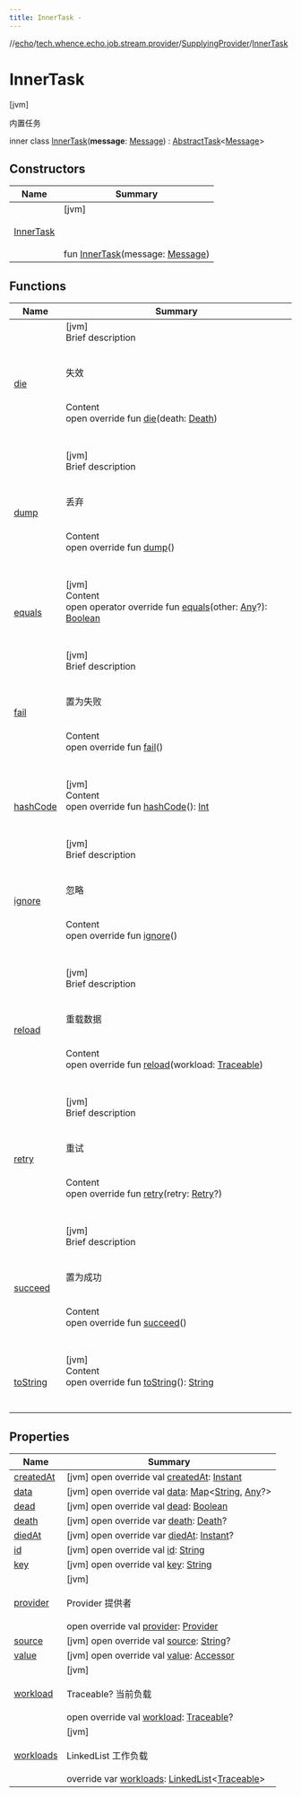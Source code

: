 ```yaml
---
title: InnerTask -
---
```

//[echo](../../../index.md)/[tech.whence.echo.job.stream.provider](../../index.md)/[SupplyingProvider](../index.md)/[InnerTask](index.md)



# InnerTask  
 [jvm] 

内置任务

inner class [InnerTask](index.md)(**message**: [Message](../../../tech.whence.echo.job.stream.message/-message/index.md)) : [AbstractTask](../../../tech.whence.echo.job.stream.task/-abstract-task/index.md)<[Message](../../../tech.whence.echo.job.stream.message/-message/index.md)>    


## Constructors  
  
|  Name|  Summary| 
|---|---|
| [InnerTask](-inner-task.md)|  [jvm] <br><br><br><br>fun [InnerTask](-inner-task.md)(message: [Message](../../../tech.whence.echo.job.stream.message/-message/index.md))   <br>


## Functions  
  
|  Name|  Summary| 
|---|---|
| [die](../../../tech.whence.echo.job.stream.task/-abstract-task/die.md)| [jvm]  <br>Brief description  <br><br><br>失效<br><br>  <br>Content  <br>open override fun [die](../../../tech.whence.echo.job.stream.task/-abstract-task/die.md)(death: [Death](../../../tech.whence.echo.job.stream.message/-death/index.md))  <br><br><br>
| [dump](dump.md)| [jvm]  <br>Brief description  <br><br><br>丢弃<br><br>  <br>Content  <br>open override fun [dump](dump.md)()  <br><br><br>
| [equals](../../../tech.whence.echo.webclient.response.exception/-response-unrecognized-exception/index.md#kotlin/Any/equals/#kotlin.Any?/PointingToDeclaration/)| [jvm]  <br>Content  <br>open operator override fun [equals](../../../tech.whence.echo.webclient.response.exception/-response-unrecognized-exception/index.md#kotlin/Any/equals/#kotlin.Any?/PointingToDeclaration/)(other: [Any](https://kotlinlang.org/api/latest/jvm/stdlib/kotlin/-any/index.html)?): [Boolean](https://kotlinlang.org/api/latest/jvm/stdlib/kotlin/-boolean/index.html)  <br><br><br>
| [fail](../../../tech.whence.echo.job.stream.task/-abstract-task/fail.md)| [jvm]  <br>Brief description  <br><br><br>置为失败<br><br>  <br>Content  <br>open override fun [fail](../../../tech.whence.echo.job.stream.task/-abstract-task/fail.md)()  <br><br><br>
| [hashCode](../../../tech.whence.echo.webclient.response.exception/-response-unrecognized-exception/index.md#kotlin/Any/hashCode/#/PointingToDeclaration/)| [jvm]  <br>Content  <br>open override fun [hashCode](../../../tech.whence.echo.webclient.response.exception/-response-unrecognized-exception/index.md#kotlin/Any/hashCode/#/PointingToDeclaration/)(): [Int](https://kotlinlang.org/api/latest/jvm/stdlib/kotlin/-int/index.html)  <br><br><br>
| [ignore](../../../tech.whence.echo.job.stream.task/-abstract-task/ignore.md)| [jvm]  <br>Brief description  <br><br><br>忽略<br><br>  <br>Content  <br>open override fun [ignore](../../../tech.whence.echo.job.stream.task/-abstract-task/ignore.md)()  <br><br><br>
| [reload](../../../tech.whence.echo.job.stream.task/-abstract-task/reload.md)| [jvm]  <br>Brief description  <br><br><br>重载数据<br><br>  <br>Content  <br>open override fun [reload](../../../tech.whence.echo.job.stream.task/-abstract-task/reload.md)(workload: [Traceable](../../../tech.whence.echo.job/-traceable/index.md))  <br><br><br>
| [retry](../../../tech.whence.echo.job.stream.task/-abstract-task/retry.md)| [jvm]  <br>Brief description  <br><br><br>重试<br><br>  <br>Content  <br>open override fun [retry](../../../tech.whence.echo.job.stream.task/-abstract-task/retry.md)(retry: [Retry](../../../tech.whence.echo.retry/-retry/index.md)?)  <br><br><br>
| [succeed](../../../tech.whence.echo.job.stream.task/-abstract-task/succeed.md)| [jvm]  <br>Brief description  <br><br><br>置为成功<br><br>  <br>Content  <br>open override fun [succeed](../../../tech.whence.echo.job.stream.task/-abstract-task/succeed.md)()  <br><br><br>
| [toString](../../../tech.whence.echo.webclient.response.exception/-response-unrecognized-exception/index.md#kotlin/Any/toString/#/PointingToDeclaration/)| [jvm]  <br>Content  <br>open override fun [toString](../../../tech.whence.echo.webclient.response.exception/-response-unrecognized-exception/index.md#kotlin/Any/toString/#/PointingToDeclaration/)(): [String](https://kotlinlang.org/api/latest/jvm/stdlib/kotlin/-string/index.html)  <br><br><br>


## Properties  
  
|  Name|  Summary| 
|---|---|
| [createdAt](index.md#tech.whence.echo.job.stream.provider/SupplyingProvider.InnerTask/createdAt/#/PointingToDeclaration/)|  [jvm] open override val [createdAt](index.md#tech.whence.echo.job.stream.provider/SupplyingProvider.InnerTask/createdAt/#/PointingToDeclaration/): [Instant](https://docs.oracle.com/javase/8/docs/api/java/time/Instant.html)   <br>
| [data](index.md#tech.whence.echo.job.stream.provider/SupplyingProvider.InnerTask/data/#/PointingToDeclaration/)|  [jvm] open override val [data](index.md#tech.whence.echo.job.stream.provider/SupplyingProvider.InnerTask/data/#/PointingToDeclaration/): [Map](https://kotlinlang.org/api/latest/jvm/stdlib/kotlin.collections/-map/index.html)<[String](https://kotlinlang.org/api/latest/jvm/stdlib/kotlin/-string/index.html), [Any](https://kotlinlang.org/api/latest/jvm/stdlib/kotlin/-any/index.html)?>   <br>
| [dead](index.md#tech.whence.echo.job.stream.provider/SupplyingProvider.InnerTask/dead/#/PointingToDeclaration/)|  [jvm] open override val [dead](index.md#tech.whence.echo.job.stream.provider/SupplyingProvider.InnerTask/dead/#/PointingToDeclaration/): [Boolean](https://kotlinlang.org/api/latest/jvm/stdlib/kotlin/-boolean/index.html)   <br>
| [death](index.md#tech.whence.echo.job.stream.provider/SupplyingProvider.InnerTask/death/#/PointingToDeclaration/)|  [jvm] open override var [death](index.md#tech.whence.echo.job.stream.provider/SupplyingProvider.InnerTask/death/#/PointingToDeclaration/): [Death](../../../tech.whence.echo.job.stream.message/-death/index.md)?   <br>
| [diedAt](index.md#tech.whence.echo.job.stream.provider/SupplyingProvider.InnerTask/diedAt/#/PointingToDeclaration/)|  [jvm] open override var [diedAt](index.md#tech.whence.echo.job.stream.provider/SupplyingProvider.InnerTask/diedAt/#/PointingToDeclaration/): [Instant](https://docs.oracle.com/javase/8/docs/api/java/time/Instant.html)?   <br>
| [id](index.md#tech.whence.echo.job.stream.provider/SupplyingProvider.InnerTask/id/#/PointingToDeclaration/)|  [jvm] open override val [id](index.md#tech.whence.echo.job.stream.provider/SupplyingProvider.InnerTask/id/#/PointingToDeclaration/): [String](https://kotlinlang.org/api/latest/jvm/stdlib/kotlin/-string/index.html)   <br>
| [key](index.md#tech.whence.echo.job.stream.provider/SupplyingProvider.InnerTask/key/#/PointingToDeclaration/)|  [jvm] open override val [key](index.md#tech.whence.echo.job.stream.provider/SupplyingProvider.InnerTask/key/#/PointingToDeclaration/): [String](https://kotlinlang.org/api/latest/jvm/stdlib/kotlin/-string/index.html)   <br>
| [provider](index.md#tech.whence.echo.job.stream.provider/SupplyingProvider.InnerTask/provider/#/PointingToDeclaration/)|  [jvm] <br><br>Provider 提供者<br><br>open override val [provider](index.md#tech.whence.echo.job.stream.provider/SupplyingProvider.InnerTask/provider/#/PointingToDeclaration/): [Provider](../../-provider/index.md)   <br>
| [source](index.md#tech.whence.echo.job.stream.provider/SupplyingProvider.InnerTask/source/#/PointingToDeclaration/)|  [jvm] open override val [source](index.md#tech.whence.echo.job.stream.provider/SupplyingProvider.InnerTask/source/#/PointingToDeclaration/): [String](https://kotlinlang.org/api/latest/jvm/stdlib/kotlin/-string/index.html)?   <br>
| [value](index.md#tech.whence.echo.job.stream.provider/SupplyingProvider.InnerTask/value/#/PointingToDeclaration/)|  [jvm] open override val [value](index.md#tech.whence.echo.job.stream.provider/SupplyingProvider.InnerTask/value/#/PointingToDeclaration/): [Accessor](../../../tech.whence.echo.container.accessor/-accessor/index.md)   <br>
| [workload](index.md#tech.whence.echo.job.stream.provider/SupplyingProvider.InnerTask/workload/#/PointingToDeclaration/)|  [jvm] <br><br>Traceable? 当前负载<br><br>open override val [workload](index.md#tech.whence.echo.job.stream.provider/SupplyingProvider.InnerTask/workload/#/PointingToDeclaration/): [Traceable](../../../tech.whence.echo.job/-traceable/index.md)?   <br>
| [workloads](index.md#tech.whence.echo.job.stream.provider/SupplyingProvider.InnerTask/workloads/#/PointingToDeclaration/)|  [jvm] <br><br>LinkedList<Traceable> 工作负载<br><br>override var [workloads](index.md#tech.whence.echo.job.stream.provider/SupplyingProvider.InnerTask/workloads/#/PointingToDeclaration/): [LinkedList](https://docs.oracle.com/javase/8/docs/api/java/util/LinkedList.html)<[Traceable](../../../tech.whence.echo.job/-traceable/index.md)>   <br>

